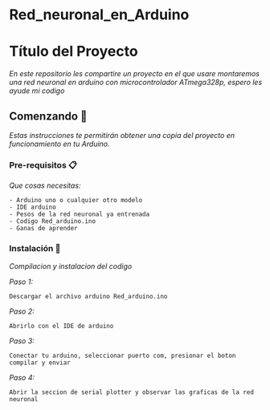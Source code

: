 # Red_neuronal_en_Arduino

# Título del Proyecto

_En este repositorio les compartire un proyecto en el que usare montaremos una red neuronal en arduino con microcontrolador ATmega328p, espero les ayude mi codigo_

## Comenzando 🚀

_Estas instrucciones te permitirán obtener una copia del proyecto en funcionamiento en tu Arduino._


### Pre-requisitos 📋

_Que cosas necesitas:_

```
- Arduino uno o cualquier otro modelo
- IDE arduino
- Pesos de la red neuronal ya entrenada
- Codigo Red_arduino.ino
- Ganas de aprender
```

### Instalación 🔧

_Compilacion y instalacion del codigo_

_Paso 1:_

```
Descargar el archivo arduino Red_arduino.ino
```
_Paso 2:_
```
Abrirlo con el IDE de arduino
```
_Paso 3:_
```
Conectar tu arduino, seleccionar puerto com, presionar el boton compilar y enviar
```

_Paso 4:_

```
Abrir la seccion de serial plotter y observar las graficas de la red neuronal

```
